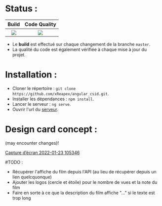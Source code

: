 # Status :
<table>
  <tr>
    <th>Build</th>
    <th>Code Quality</th>
  </tr>
  <tr>
    <th><img src="https://img.shields.io/github/workflow/status/xReapex/angular_csid/Testing%20Angular%20Project?label=Status"></th>
    <th><img src="https://img.shields.io/codacy/grade/72704ecae5b74ddeac15e80ad5b943aa?label=Quality%20Grade"></th>
  </tr>
</table>

- Le **build** est effectué sur chaque changement de la branche ``master``.
- La qualité du code est également vérifiée à chaque mise à jour du projet.

# Installation :

- Cloner le répertoire : ``git clone https://github.com/xReapex/angular_csid.git``.
- Installer les dépendances : ``npm install``.
- Lancer le serveur : ``ng serve``.
- Ouvrir l'url du [serveur](http://localhost:4200/).


# Design card concept :
(may encounter changes)!

[Capture d’écran 2022-01-23 105346](https://user-images.githubusercontent.com/94677184/150673218-00c6b700-42a6-4b52-8723-2f1897bb2503.png)


#TODO :
- Récupérer l'affiche du film depuis l'API (au lieu de récupérer depuis un lien quelcquonque)
- Ajouter les logos (cercle et étoile) pour le nombre de vues et la note du film
- Faire en sorte à ce que la description du film affiche "..." si le texte est trop long

